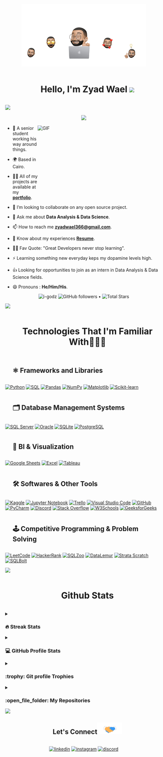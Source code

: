 <!-- Hero Top Image -->
<p align="center">
  <img src="https://github.com/i-godz/i-godz/blob/main/final.png " height="200" />
</p>

<!-- Hero Title -->
<div id="user-content-toc"><ul align="center"><summary><h1 style="display: inline-block">Hello, I'm Zyad Wael <img src="https://media.giphy.com/media/hvRJCLFzcasrR4ia7z/giphy.gif" width="35"></h1></summary></ul></div>

<!--horizontal divider(gradiant)-->
<img src="https://user-images.githubusercontent.com/73097560/115834477-dbab4500-a447-11eb-908a-139a6edaec5c.gif">


  <!-- Hero Typescript Title -->
<p align="center">
  <a href="https://github.com/DenverCoder1/readme-typing-svg"><img src="https://readme-typing-svg.herokuapp.com?font=Time+New+Roman&color=%23C8BE25&size=25&center=true&vCenter=true&width=600&height=100&lines=Senior+Computer+Science+Student;Junior+Data+Analyst;Junior+BI+Developer;If+data+is+batman+call+me+robbin"></a>
</p>

  <!-- Hero Right Image -->
<a target="_blank">
  <img align="right" height="250" width="400" alt="GIF" src="https://github.com/JayantGoel001/JayantGoel001/blob/master/GIF/code.gif">
</a>

- 👾 A senior student working his way around things.
  
-  🌍 Based in Cairo.
  
- 👨‍💻 All of my projects are available at my <a href="https://zyadwael.glitch.me" target="blank">**portfolio**</a>.

- 👯 I’m looking to collaborate on any open source project.
  
- 💬 Ask me about **Data Analysis & Data Science**.

- 📫 How to reach me **zyadwael366@gmail.com**.

- 📄 Know about my experiences <a href="https://github.com/100rabhcsmc/Me.io/blob/master/01SaurabhChavanReactNativeResume.pdf" target="blank">**Resume**</a>.

- 💪🏼 Fav Quote: "Great Developers never stop learning".
  
- ⚡ Learning something new everyday keps my dopamine levels high.

- 👍 Looking for opportunities to join as an intern in Data Analysis & Data Science fields.
 
- 😄 Pronouns : **He/Him/His**.

  <!-- Short Stats -->
<p align="center">  
  <img src="https://komarev.com/ghpvc/?username=i-godz" alt="i-godz" />
  <img alt="GitHub followers" src="https://img.shields.io/github/followers/i-godz?label=Followers&style=social"> •   
  <img src="https://img.shields.io/github/stars/i-godz?label=Stars" alt="Total Stars">
</p>

<!--horizontal divider(gradiant)-->
<img src="https://user-images.githubusercontent.com/73097560/115834477-dbab4500-a447-11eb-908a-139a6edaec5c.gif">

<!--Tech Stack Title-->
<div id="user-content-toc">
  <ul align="center">
    <summary><h1 style="display: inline-block">Technologies That I'm Familiar With👨🏻‍💻</h1></summary>
  </ul>
</div>


<div id="user-content-toc"><ul align="left"><summary><h2 style="display: inline-block">⚛️ Frameworks and Libraries</h2></summary></ul></div>
<p>
<a href="https://www.python.org/"><img alt="Python" src="https://img.shields.io/badge/Python-3776AB?logo=python&logoColor=fff&style=flat"></a>
<a href="https://www.sql.org/"><img alt="SQL" src="https://img.shields.io/badge/SQL-27AE60?logo=sql&logoColor=fff&style=flat"></a>
<a href="https://pandas.pydata.org/"><img alt="Pandas" src="https://img.shields.io/badge/Pandas-29ABCA?logo=pandas&logoColor=fff&style=flat"></a>
<a href="https://numpy.org/"><img alt="NumPy" src="https://img.shields.io/badge/NumPy-%230077B5.svg?&logo=numpy&logoColor=white"></a>
<a href="https://matplotlib.org/"><img alt="Matplotlib" src="https://img.shields.io/badge/Matplotlib-%232768A2.svg?&logo=matplotlib&logoColor=white"></a>
<a href="https://scikit-learn.org/stable/"><img alt="Scikit-learn" src="https://img.shields.io/badge/Scikit--learn-%23007ACC.svg?&logo=scikit-learn&logoColor=white"></a>
</p>


<div id="user-content-toc"><ul align="left"><summary><h2 style="display: inline-block">🗂️ Database Management Systems</h2></summary></ul></div>
<p>
<a href="https://www.microsoft.com/en-us/sql/"><img alt="SQL Server" src="https://img.shields.io/badge/SQL%20Server-27AE60?logo=mssql&logoColor=fff&style=flat"></a>
<a href="https://www.oracle.com/database/"><img alt="Oracle" src="https://img.shields.io/badge/Oracle-2088FF?logo=oracle&logoColor=fff&style=flat"></a>
<a href="https://www.sqlite.org/"><img alt="SQLite" src="https://img.shields.io/badge/SQLite-29ABCA?logo=sqlite&logoColor=fff&style=flat"></a>
<a href="https://www.postgresql.org/"><img alt="PostgreSQL" src="https://img.shields.io/badge/PostgreSQL-%233174C0?logo=postgresql&logoColor=fff&style=flat"></a>
</p>


<div id="user-content-toc"><ul align="left"><summary><h2 style="display: inline-block">🎨 BI & Visualization</h2></summary></ul></div>
<p>
  <a href="https://docs.google.com/spreadsheets/"><img alt="Google Sheets" src="https://img.shields.io/badge/Google%20Sheets-%234285F4.svg?&logo=google-sheets&logoColor=white"></a>
<a href="https://www.excel-easy.com/"><img alt="Excel" src="https://img.shields.io/badge/Excel-%230078D4.svg?&logo=excel&logoColor=white"></a>
<a href="https://www.tableau.com/"><img alt="Tableau" src="https://img.shields.io/badge/Tableau-%233174C0.svg?&logo=tableau&logoColor=white"></a>
</p>


<div id="user-content-toc"><ul align="left"><summary><h2 style="display: inline-block">🛠️ Softwares & Other Tools</h2></summary></ul></div>
<p>
<a href="https://www.kaggle.com/"><img alt="Kaggle" src="https://img.shields.io/badge/Kaggle-%230052CC.svg?&logo=kaggle&logoColor=white"></a>
<a href="https://jupyter.org/"><img alt="Jupyter Notebook" src="https://img.shields.io/badge/Jupyter%20Notebook-%23F39D2B.svg?&logo=jupyter&logoColor=white"></a>
<a href="https://trello.com/"><img alt="Trello" src="https://img.shields.io/badge/Trello-%230052CC.svg?&logo=trello&logoColor=white"></a>
<a href="https://code.visualstudio.com/"><img alt="Visual Studio Code" src="https://img.shields.io/badge/Visual%20Studio%20Code-%23007ACC.svg?&logo=visual-studio-code&logoColor=white"></a>
<a href="https://github.com/"><img alt="GitHub" src="https://img.shields.io/badge/GitHub-%23181717.svg?&logo=github&logoColor=white"></a>
<a href="https://www.jetbrains.com/pycharm/"><img alt="PyCharm" src="https://img.shields.io/badge/PyCharm-%23181717.svg?&logo=pycharm&logoColor=white"></a>
<a href="https://discordapp.com/"><img alt="Discord" src="https://img.shields.io/badge/Discord-%237289DA.svg?&logo=discord&logoColor=white"></a>
<a href="https://www.stackoverflow.com/"><img alt="Stack Overflow" src="https://img.shields.io/badge/Stack%20Overflow-%23F58025.svg?&logo=stack-overflow&logoColor=white"></a>
<a href="https://www.w3schools.com/"><img alt="W3Schools" src="https://img.shields.io/badge/W3Schools-%231E84D0.svg?&logo=w3schools&logoColor=white"></a>
<a href="https://www.geeksforgeeks.org/"><img alt="GeeksforGeeks" src="https://img.shields.io/badge/GeeksforGeeks-%236495ED.svg?&logo=geeksforgeeks&logoColor=white"></a>
</p>


<div id="user-content-toc"><ul align="left"><summary><h2 style="display: inline-block">🕹️ Competitive Programming & Problem Solving</h2></summary></ul></div>
<p>
  <a href="https://leetcode.com/"><img alt="LeetCode" src="https://img.shields.io/badge/LeetCode-%23FFA116.svg?&logo=leetcode&logoColor=white"></a>
<a href="https://www.hackerrank.com/"><img alt="HackerRank" src="https://img.shields.io/badge/HackerRank-%232EC866.svg?&logo=hackerrank&logoColor=white"></a>
<a href="https://sqlzoo.net/"><img alt="SQLZoo" src="https://img.shields.io/badge/SQLZoo-%23FFD700.svg?&logo=sqlzoo&logoColor=black"></a>
<a href="https://www.datalemur.com/"><img alt="DataLemur" src="https://img.shields.io/badge/DataLemur-%23E6425E.svg?&logo=datalemur&logoColor=white"></a>
<a href="https://stratascratch.com/"><img alt="Strata Scratch" src="https://img.shields.io/badge/Strata%20Scratch-%231EA5F9.svg?&logo=stratascratch&logoColor=white"></a>
<a href="https://sqlbolt.com/"><img alt="SQLBolt" src="https://img.shields.io/badge/SQLBolt-%231FAD91.svg?&logo=sqlbolt&logoColor=white"></a>
</p>

<!--horizontal divider(gradiant)-->
<img src="https://user-images.githubusercontent.com/73097560/115834477-dbab4500-a447-11eb-908a-139a6edaec5c.gif">


<!-- Github account stats header-->
<div id="user-content-toc"><ul align="center"><summary><h1 style="display: inline-block">Github Stats</h1></summary></ul></div>


<!-- Github Streak stats-->
<details><summary><h3> 🔥 Streak Stats</h3></summary>
<p align="center"><img src="https://github-readme-streak-stats.herokuapp.com/?user=i-godz&theme=tokyonight_duo" alt="i-godz" /></p></details>


<!-- Github account stats -->
<details><summary><h3>💻 GitHub Profile Stats</h3></summary>
<p align="center">
    <a href="https://github.com/anuraghazra/github-readme-stats">
	    <img alt="i-godz's Github Stats" src="https://github-readme-stats.vercel.app/api?username=i-godz&show_icons=true&count_private=true&locale=en&theme=tokyonight&layout=compact" height="230px"/></a>
	  <img src="https://github-readme-stats.vercel.app/api/top-langs?username=i-godz&langs_count=10&show_icons=true&locale=en&theme=tokyonight" alt="i-godz" height="230px"/>
<br/>
  <b>Note:</b> Top languages is only a metric of the languages my public code consists of and doesn't reflect experience or skill level.
  </p>
</details>


<!-- Git profile Trophies -->
<details><summary> <h3> :trophy: Git profile Trophies </h3></summary>
<p align="center"> <a href="https://github.com/ryo-ma/github-profile-trophy"><img src="https://github-profile-trophy.vercel.app/?username=i-godz&layout=compact&theme=tokyonight&column=4&margin-w=15&margin-h=15" alt="i-godz" /></a> </p>
</details>


<!-- My Repositories -->
<details><summary><h3> :open_file_folder: My Repositories </h3></summary>
<div>
  <p align="center">
    <a href="https://github.com/i-godz/SQL">
      		<img src="https://github-readme-stats.vercel.app/api/pin/?username=i-godz&repo=SQL&theme=tokyonight" alt="GitHub Stats" />
    	</a>
	<a href="https://github.com/i-godz/LGMVIP-DataScience-Task01">
      		<img src="https://github-readme-stats.vercel.app/api/pin/?username=i-godz&repo=LGMVIP-DataScience-Task01&theme=tokyonight" alt="GitHub Stats" />
    	</a>
    	<a href="https://github.com/i-godz/LGMVIP-DataScience-Task02">
      		<img src="https://github-readme-stats.vercel.app/api/pin/?username=i-godz&repo=LGMVIP-DataScience-Task02&theme=tokyonight" alt="GitHub Stats" />
    	</a>
    	<a href="https://github.com/i-godz/LGMVIP-DataScience-Task03">
      		<img src="https://github-readme-stats.vercel.app/api/pin/?username=i-godz&repo=LGMVIP-DataScience-Task03&theme=tokyonight" alt="GitHub Stats" />
    	</a>
    	<a href="https://github.com/i-godz/CodeClause-DataScience-Task01">
      		<img src="https://github-readme-stats.vercel.app/api/pin/?username=i-godz&repo=CodeClause-DataScience-Task01&theme=tokyonight" alt="GitHub Stats" />
    	</a>
  </p>
</div>
</details>


<!--horizontal divider(gradiant)-->
<img src="https://user-images.githubusercontent.com/73097560/115834477-dbab4500-a447-11eb-908a-139a6edaec5c.gif">

<!-- Connect with me -->
<div id="user-content-toc">
  <ul align="center">
    <summary><h2 style="display: inline-block">Let's Connect</h2><img src="https://github.com/0xAbdulKhalid/0xAbdulKhalid/raw/main/assets/mdImages/handshake.gif" width ="80"></summary>
  </ul>
</div>
<!--icons and links-->
<p align="center">
<a href="https://www.linkedin.com/in/1010nishant/" target="blank"><img align="center" src="https://user-images.githubusercontent.com/88904952/234979284-68c11d7f-1acc-4f0c-ac78-044e1037d7b0.png" alt="linkedin" height="50" width="50" /></a>
<a href="https://www.instagram.com/nishant.jangir.1010/" target="blank"><img align="center" src="https://user-images.githubusercontent.com/88904952/234981169-2dd1e58f-4b7e-468c-8213-034ba62156c3.png" alt="instagram" height="50" width="50" /></a>
<a href="https://discord.gg/UjwKkJsXsf" target="blank"><img align="center" src="https://user-images.githubusercontent.com/88904952/234982627-019fd336-6248-453c-9b05-97c13fd1d207.png" alt="discord" height="50" width="50" /></a> 
</p>




